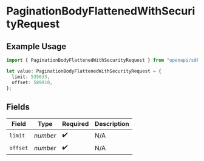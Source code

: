 # PaginationBodyFlattenedWithSecurityRequest

## Example Usage

```typescript
import { PaginationBodyFlattenedWithSecurityRequest } from "openapi/sdk/models/operations";

let value: PaginationBodyFlattenedWithSecurityRequest = {
  limit: 535633,
  offset: 589910,
};
```

## Fields

| Field              | Type               | Required           | Description        |
| ------------------ | ------------------ | ------------------ | ------------------ |
| `limit`            | *number*           | :heavy_check_mark: | N/A                |
| `offset`           | *number*           | :heavy_check_mark: | N/A                |